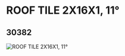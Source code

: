 # ROOF TILE 2X16X1, 11°
## 30382
![ROOF TILE 2X16X1, 11°](https://lc-www-live-s.legocdn.com/media/bricks/5/2/4290055.jpg)
